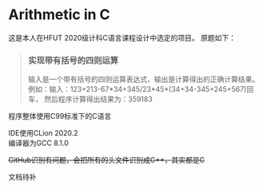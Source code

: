 # Arithmetic in C

这是本人在HFUT 2020级计科C语言课程设计中选定的项目。
原题如下：

>### 实现带有括号的四则运算
>输入是一个带有括号的四则运算表达式，输出是计算得出的正确计算结果。
>例如：输入：123+213-67\*34+345/23\*45\*(34+34-345+245+567)回车，
>然后程序计算得出结果为：359183

程序整体使用C99标准下的C语言

IDE使用CLion 2020.2<br>
编译器为GCC 8.1.0

~~GitHub识别有问题，会把所有的头文件识别成C++，其实都是C~~

文档待补
